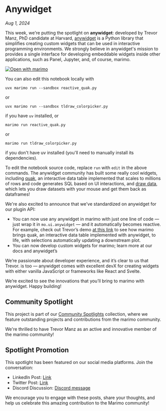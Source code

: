 # Anywidget

_Aug 1, 2024_

This week, we're putting the spotlight on **anywidget**:  developed by Trevor
Manz, PhD candidate at Harvard, [anywidget](https://github.com/manzt/anywidget)
is a Python library that simplifies creating custom widgets that can be used in
interactive programming environments. We strongly believe in anywidget's
mission to provides a single interface for developing embeddable widgets inside
other applications, such as Panel, Jupyter, and, of course, marimo.

[![Open with marimo](https://marimo.io/shield.svg)](https://marimo.io/p/@anywidget/demo)
 
You can also edit this notebook locally with

```shell
uvx marimo run --sandbox reactive_quak.py
```

or

```shell
uvx marimo run --sandbox tldraw_colorpicker.py
```

if you have `uv` installed, or

```shell
marimo run reactive_quak.py
```

or

```shell
marimo run tldraw_colorpicker.py
```

if you don't have uv installed (you'll need to manually install its dependencies).

To edit the notebook source code, replace `run` with `edit` in the above commands.
The anywidget community has built some really cool widgets, including
[quak](https://github.com/manzt/quak), an interactive data table implemented
that scales to millions of rows and code generates SQL based on UI
interactions, and [draw data](https://github.com/koaning/drawdata), which lets
you draw datasets with your mouse and get them back as dataframes!

We're also excited to announce that we've standardized on anywidget for our
plugin API:
- You can now use any anywidget in marimo with just one line of code — just
  wrap it in `mo.ui.anywidget` — and it automatically becomes reactive. For
example, check out Trevor’s demo [at this
link](https://x.com/trevmanz/status/1818664678609858802) to see how marimo
brings quak, an interactive data table implemented with anywidget, to life,
with selections automatically updating a downstream plot.
- You can now develop custom widgets for marimo; learn more at our docs and
  anywidget’s
 
We’re passionate about developer experience, and it’s clear to us that Trevor.
is too — anywidget comes with excellent devX for creating widgets with either
vanilla JavaScript or frameworks like React and Svelte.
 
We’re excited to see the innovations that you’ll bring to marimo with
anywidget. Happy building!

## Community Spotlight

This project is part of our [Community Spotlights](https://marimo.io/c/@spotlights/community-spotlights) collection, where we feature outstanding projects and contributions from the marimo community.

We're thrilled to have Trevor Manz as an active and innovative member of the marimo community!

## Spotlight Promotion

This spotlight has been featured on our social media platforms. Join the conversation:

- LinkedIn Post: [Link](https://www.linkedin.com/posts/marimo-io_anywidget-vega-react-activity-7228825246768791552-MBwW?utm_source=share&utm_medium=member_desktop)
- Twitter Post: [Link](https://x.com/marimo_io/status/1819094841508483242)
- Discord Discussion: [Discord message](https://discord.com/channels/1059888774789730424/1268639867898695761/1268642076078248177)

We encourage you to engage with these posts, share your thoughts, and help us celebrate this amazing contribution to the Marimo community!
